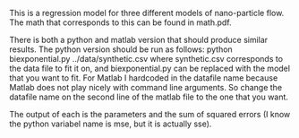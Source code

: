This is a regression model for three different models of nano-particle flow. The math that corresponds to this can be found in math.pdf. 

There is both a python and matlab version that should produce similar results. The python version should be run as follows: 
python biexponential.py ../data/synthetic.csv
where synthetic.csv corresponds to the data file to fit it on, and biexponential.py can be replaced with the model that you want to fit.
For Matlab I hardcoded in the datafile name because Matlab does not play nicely with command line arguments. So change the datafile name on the second line of the matlab file to the one that you want.

The output of each is the parameters and the sum of squared errors (I know the python variabel name is mse, but it is actually sse).
